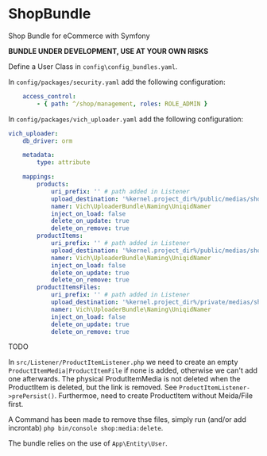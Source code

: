 # ShopBundle
Shop Bundle for eCommerce with Symfony

**BUNDLE UNDER DEVELOPMENT, USE AT YOUR OWN RISKS**

Define a User Class in `config\config_bundles.yaml`.

In `config/packages/security.yaml` add the following configuration:

```yaml
    access_control:
        - { path: ^/shop/management, roles: ROLE_ADMIN }
```

In `config/packages/vich_uploader.yaml` add the following configuration:

```yaml
vich_uploader:
    db_driver: orm

    metadata:
        type: attribute

    mappings:
        products:
            uri_prefix: '' # path added in Listener
            upload_destination: '%kernel.project_dir%/public/medias/shop/products'
            namer: Vich\UploaderBundle\Naming\UniqidNamer
            inject_on_load: false
            delete_on_update: true
            delete_on_remove: true
        productItems:
            uri_prefix: '' # path added in Listener
            upload_destination: '%kernel.project_dir%/public/medias/shop/items'
            namer: Vich\UploaderBundle\Naming\UniqidNamer
            inject_on_load: false
            delete_on_update: true
            delete_on_remove: true
        productItemsFiles:
            uri_prefix: '' # path added in Listener
            upload_destination: '%kernel.project_dir%/private/medias/shop/items' # Has to be outside of public folder, otherwise accessible to anyone, and added in .gitignore
            namer: Vich\UploaderBundle\Naming\UniqidNamer
            inject_on_load: false
            delete_on_update: true
            delete_on_remove: true
```

TODO

In `src/Listener/ProductItemListener.php` we need to create an empty `ProductItemMedia|ProductItemFile` if none is added, otherwise we can't add one afterwards. The physical ProdutItemMedia is not deleted when the ProductItem is deleted, but the link is removed. See `ProductItemListener->prePersist()`. Furthermoe, need to create ProductItem without Meida/File first.

A Command has been made to remove thse files, simply run (and/or add incrontab) `php bin/console shop:media:delete`.

The bundle relies on the use of `App\Entity\User`.